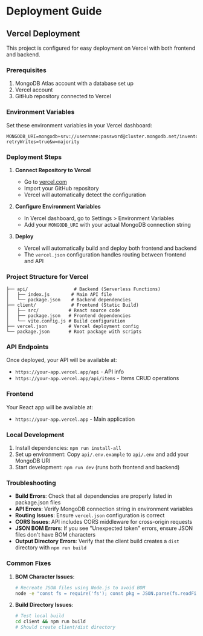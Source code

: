 # Deployment Guide

## Vercel Deployment

This project is configured for easy deployment on Vercel with both frontend and backend.

### Prerequisites

1. MongoDB Atlas account with a database set up
2. Vercel account
3. GitHub repository connected to Vercel

### Environment Variables

Set these environment variables in your Vercel dashboard:

```
MONGODB_URI=mongodb+srv://username:password@cluster.mongodb.net/inventory?retryWrites=true&w=majority
```

### Deployment Steps

1. **Connect Repository to Vercel**
   - Go to [vercel.com](https://vercel.com)
   - Import your GitHub repository
   - Vercel will automatically detect the configuration

2. **Configure Environment Variables**
   - In Vercel dashboard, go to Settings > Environment Variables
   - Add your `MONGODB_URI` with your actual MongoDB connection string

3. **Deploy**
   - Vercel will automatically build and deploy both frontend and backend
   - The `vercel.json` configuration handles routing between frontend and API

### Project Structure for Vercel

```
├── api/                 # Backend (Serverless Functions)
│   ├── index.js        # Main API file
│   └── package.json    # Backend dependencies
├── client/             # Frontend (Static Build)
│   ├── src/           # React source code
│   ├── package.json   # Frontend dependencies
│   └── vite.config.js # Build configuration
├── vercel.json        # Vercel deployment config
└── package.json       # Root package with scripts
```

### API Endpoints

Once deployed, your API will be available at:
- `https://your-app.vercel.app/api` - API info
- `https://your-app.vercel.app/api/items` - Items CRUD operations

### Frontend

Your React app will be available at:
- `https://your-app.vercel.app` - Main application

### Local Development

1. Install dependencies: `npm run install-all`
2. Set up environment: Copy `api/.env.example` to `api/.env` and add your MongoDB URI
3. Start development: `npm run dev` (runs both frontend and backend)

### Troubleshooting

- **Build Errors**: Check that all dependencies are properly listed in package.json files
- **API Errors**: Verify MongoDB connection string in environment variables
- **Routing Issues**: Ensure `vercel.json` configuration is correct
- **CORS Issues**: API includes CORS middleware for cross-origin requests
- **JSON BOM Errors**: If you see "Unexpected token" errors, ensure JSON files don't have BOM characters
- **Output Directory Errors**: Verify that the client build creates a `dist` directory with `npm run build`

### Common Fixes

1. **BOM Character Issues**:
   ```bash
   # Recreate JSON files using Node.js to avoid BOM
   node -e "const fs = require('fs'); const pkg = JSON.parse(fs.readFileSync('package.json', 'utf8')); fs.writeFileSync('package.json', JSON.stringify(pkg, null, 2), 'utf8');"
   ```

2. **Build Directory Issues**:
   ```bash
   # Test local build
   cd client && npm run build
   # Should create client/dist directory
   ```
